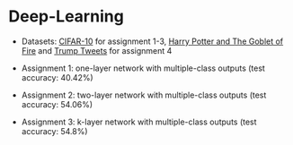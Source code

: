 # Deep-Learning

* Datasets: [CIFAR-10](https://www.cs.toronto.edu/~kriz/cifar.html) for assignment 1-3, [Harry Potter and The Goblet of Fire](https://github.com/txzhao/Deep-Learning/blob/master/assign4/code/goblet_book.txt) and [Trump Tweets](https://github.com/bpb27/trump_tweet_data_archive) for assignment 4

* Assignment 1: one-layer network with multiple-class outputs (test accuracy: 40.42%) 

* Assignment 2: two-layer network with multiple-class outputs (test accuracy: 54.06%)

* Assignment 3: k-layer network with multiple-class outputs (test accuracy: 54.8%)
